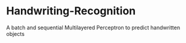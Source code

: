 # Handwriting-Recognition
A batch and sequential Multilayered Perceptron to predict handwritten objects
